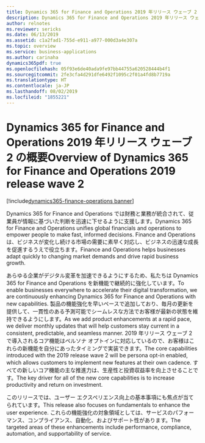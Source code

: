 ```yaml
---
title: Dynamics 365 for Finance and Operations 2019 年リリース ウェーブ 2 の概要
description: Dynamics 365 for Finance and Operations 2019 年リリース ウェーブ 2 の概要
author: relnotes
ms.reviewer: sericks
ms.date: 06/13/2019
ms.assetid: c1a2fad1-755d-e911-a977-000d3a4e307a
ms.topic: overview
ms.service: business-applications
ms.author: carinaha
dynamics365pdf: true
ms.openlocfilehash: 05f93e6de40ada9fe97bb44755a620528444b4f1
ms.sourcegitcommit: 2fe3cfa4d291dfe6492f1095c2f01a4fd8b7719a
ms.translationtype: HT
ms.contentlocale: ja-JP
ms.lasthandoff: 08/02/2019
ms.locfileid: "1855221"
---
```

# <a name="overview-of-dynamics-365-for-finance-and-operations-2019-release-wave-2"></a><span data-ttu-id="3fdb2-103">Dynamics 365 for Finance and Operations 2019 年リリース ウェーブ 2 の概要</span><span class="sxs-lookup"><span data-stu-id="3fdb2-103">Overview of Dynamics 365 for Finance and Operations 2019 release wave 2</span></span>
[!include[dynamics365-finance-operations banner](../includes/dynamics365-finance-operations.md)]

<span data-ttu-id="3fdb2-104">Dynamics 365 for Finance and Operations では財務と業務が統合されて、従業員が情報に基づいた判断を迅速に下せるように支援します。</span><span class="sxs-lookup"><span data-stu-id="3fdb2-104">Dynamics 365 for Finance and Operations unifies global financials and operations to empower people to make fast, informed decisions.</span></span> <span data-ttu-id="3fdb2-105">Finance and Operations は、ビジネスが変化し続ける市場の需要に素早く対応し、ビジネスの迅速な成長を促進するうえで役立ちます。</span><span class="sxs-lookup"><span data-stu-id="3fdb2-105">Finance and Operations helps businesses adapt quickly to changing market demands and drive rapid business growth.</span></span> 

<span data-ttu-id="3fdb2-106">あらゆる企業がデジタル変革を加速できるようにするため、私たちは Dynamics 365 for Finance and Operations を新機能で継続的に強化しています。</span><span class="sxs-lookup"><span data-stu-id="3fdb2-106">To enable businesses everywhere to accelerate their digital transformation, we are continuously enhancing Dynamics 365 for Finance and Operations with new capabilities.</span></span> <span data-ttu-id="3fdb2-107">製品の機能強化を早いペースで追加しており、毎月の更新を提供して、一貫性のある予測可能でシームレスな方法でお客様が最新の状態を維持できるようにします。</span><span class="sxs-lookup"><span data-stu-id="3fdb2-107">As we add product enhancements at a rapid pace, we deliver monthly updates that will help customers stay current in a consistent, predictable, and seamless manner.</span></span> <span data-ttu-id="3fdb2-108">2019 年リリース ウェーブ 2 で導入されるコア機能はペルソナ オプトインに対応しているので、お客様はこれらの新機能を自分にあったタイミングで実装できます。</span><span class="sxs-lookup"><span data-stu-id="3fdb2-108">The core capabilities introduced with the 2019 release wave 2 will be persona opt-in enabled, which allows customers to implement new features at their own cadence.</span></span> <span data-ttu-id="3fdb2-109">すべての新しいコア機能の主な推進力は、生産性と投資収益率を向上させることです。</span><span class="sxs-lookup"><span data-stu-id="3fdb2-109">The key driver for all of the new core capabilities is to increase productivity and return on investment.</span></span> 

<span data-ttu-id="3fdb2-110">このリリースでは、ユーザー エクスペリエンス向上の基本事項にも焦点が当てられています。</span><span class="sxs-lookup"><span data-stu-id="3fdb2-110">This release also focuses on fundamentals to enhance the user experience.</span></span> <span data-ttu-id="3fdb2-111">これらの機能強化の対象領域としては、サービスのパフォーマンス、コンプライアンス、自動化、およびサポート性があります。</span><span class="sxs-lookup"><span data-stu-id="3fdb2-111">The targeted areas of these enhancements include performance, compliance, automation, and supportability of service.</span></span> 